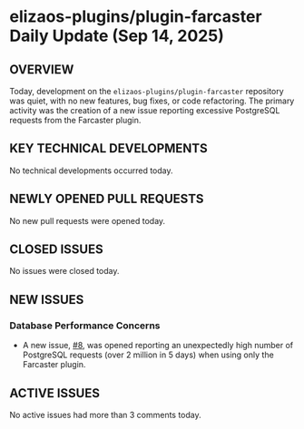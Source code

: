 # elizaos-plugins/plugin-farcaster Daily Update (Sep 14, 2025)
## OVERVIEW 
Today, development on the `elizaos-plugins/plugin-farcaster` repository was quiet, with no new features, bug fixes, or code refactoring. The primary activity was the creation of a new issue reporting excessive PostgreSQL requests from the Farcaster plugin.

## KEY TECHNICAL DEVELOPMENTS

No technical developments occurred today.

## NEWLY OPENED PULL REQUESTS
No new pull requests were opened today.

## CLOSED ISSUES
No issues were closed today.

## NEW ISSUES
### Database Performance Concerns
*   A new issue, [#8](https://github.com/elizaos-plugins/plugin-farcaster/issues/8), was opened reporting an unexpectedly high number of PostgreSQL requests (over 2 million in 5 days) when using only the Farcaster plugin.

## ACTIVE ISSUES
No active issues had more than 3 comments today.